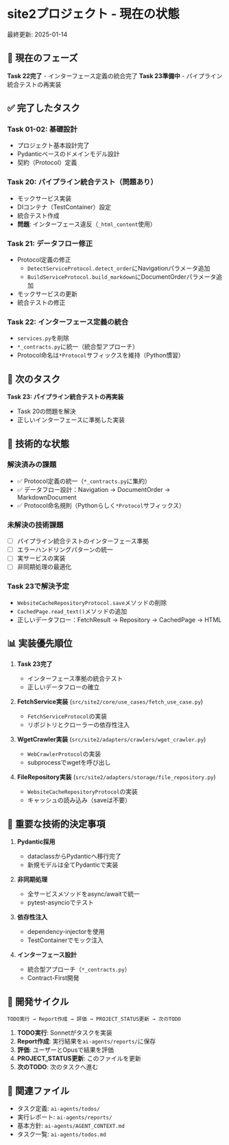 # site2プロジェクト - 現在の状態

最終更新: 2025-01-14

## 📍 現在のフェーズ

**Task 22完了** - インターフェース定義の統合完了
**Task 23準備中** - パイプライン統合テストの再実装

## ✅ 完了したタスク

### Task 01-02: 基礎設計
- プロジェクト基本設計完了
- Pydanticベースのドメインモデル設計
- 契約（Protocol）定義

### Task 20: パイプライン統合テスト（問題あり）
- モックサービス実装
- DIコンテナ（TestContainer）設定
- 統合テスト作成
- **問題**: インターフェース違反（`_html_content`使用）

### Task 21: データフロー修正
- Protocol定義の修正
  - `DetectServiceProtocol.detect_order`にNavigationパラメータ追加
  - `BuildServiceProtocol.build_markdown`にDocumentOrderパラメータ追加
- モックサービスの更新
- 統合テストの修正

### Task 22: インターフェース定義の統合
- `services.py`を削除
- `*_contracts.py`に統一（統合型アプローチ）
- Protocol命名は`*Protocol`サフィックスを維持（Python慣習）

## 🎯 次のタスク

**Task 23: パイプライン統合テストの再実装**
- Task 20の問題を解決
- 正しいインターフェースに準拠した実装

## 🔧 技術的な状態

### 解決済みの課題
- ✅ Protocol定義の統一（`*_contracts.py`に集約）
- ✅ データフロー設計：Navigation → DocumentOrder → MarkdownDocument
- ✅ Protocol命名規則（Pythonらしく`*Protocol`サフィックス）

### 未解決の技術課題
- [ ] パイプライン統合テストのインターフェース準拠
- [ ] エラーハンドリングパターンの統一
- [ ] 実サービスの実装
- [ ] 非同期処理の最適化

### Task 23で解決予定
- `WebsiteCacheRepositoryProtocol.save`メソッドの削除
- `CachedPage.read_text()`メソッドの追加
- 正しいデータフロー：FetchResult → Repository → CachedPage → HTML

## 📊 実装優先順位

1. **Task 23完了**
   - インターフェース準拠の統合テスト
   - 正しいデータフローの確立

2. **FetchService実装** (`src/site2/core/use_cases/fetch_use_case.py`)
   - `FetchServiceProtocol`の実装
   - リポジトリとクローラーの依存性注入

3. **WgetCrawler実装** (`src/site2/adapters/crawlers/wget_crawler.py`)
   - `WebCrawlerProtocol`の実装
   - subprocessでwgetを呼び出し

4. **FileRepository実装** (`src/site2/adapters/storage/file_repository.py`)
   - `WebsiteCacheRepositoryProtocol`の実装
   - キャッシュの読み込み（saveは不要）

## 📝 重要な技術的決定事項

1. **Pydantic採用**
   - dataclassからPydanticへ移行完了
   - 新規モデルは全てPydanticで実装

2. **非同期処理**
   - 全サービスメソッドをasync/awaitで統一
   - pytest-asyncioでテスト

3. **依存性注入**
   - dependency-injectorを使用
   - TestContainerでモック注入

4. **インターフェース設計**
   - 統合型アプローチ（`*_contracts.py`）
   - Contract-First開発

## 🚀 開発サイクル

```
TODO実行 → Report作成 → 評価 → PROJECT_STATUS更新 → 次のTODO
```

1. **TODO実行**: Sonnetがタスクを実装
2. **Report作成**: 実行結果を`ai-agents/reports/`に保存
3. **評価**: ユーザーとOpusで結果を評価
4. **PROJECT_STATUS更新**: このファイルを更新
5. **次のTODO**: 次のタスクへ進む

## 📁 関連ファイル

- タスク定義: `ai-agents/todos/`
- 実行レポート: `ai-agents/reports/`
- 基本方針: `ai-agents/AGENT_CONTEXT.md`
- タスク一覧: `ai-agents/todos.md`
